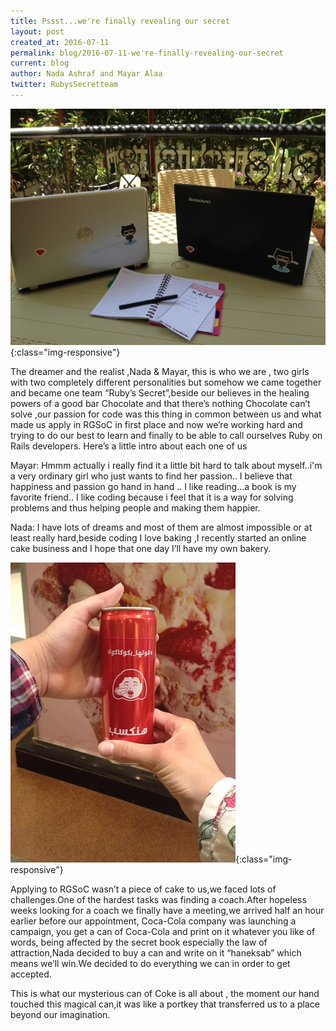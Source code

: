```yaml
---
title: Pssst...we're finally revealing our secret
layout: post
created_at: 2016-07-11
permalink: blog/2016-07-11-we're-finally-revealing-our-secret
current: blog
author: Nada Ashraf and Mayar Alaa
twitter: RubysSecretteam
---
```


![Ruby's Secret Team](/img/blog/2016/us.JPG){:class="img-responsive"}

The dreamer and the realist ,Nada & Mayar, this is who we are , two girls with two completely different personalities but somehow we came together and became one team “Ruby’s Secret”,beside our believes in the healing powers of a good bar Chocolate and that there’s nothing Chocolate can’t solve ,our passion for code was this thing in common between us and what made us apply in RGSoC in first place and now we’re working hard and trying to do our best to learn and finally to be able to call ourselves Ruby on Rails developers.
Here’s a little intro about each one of us

Mayar: Hmmm actually i really find it a little bit hard to talk about myself..i'm a very ordinary girl  who just wants to find her passion.. I believe that happiness and passion go hand in hand .. I like reading...a book is my favorite friend.. I like coding because i feel that it is a way for solving problems and thus  helping people and making them happier.

Nada: I have lots of dreams and most of them are almost impossible or at least really hard,beside coding I love baking ,I recently started an online cake business and I hope that one day I’ll have my own bakery.


![Our mysterious can of coke](/img/blog/2016/canofcoke.jpg){:class="img-responsive"}

Applying to RGSoC wasn’t a piece of cake to us,we faced lots of challenges.One of the hardest tasks was finding a coach.After hopeless weeks looking for a coach we finally have a meeting,we arrived half an hour earlier before our appointment, Coca-Cola company was launching a campaign, you get a can of Coca-Cola and print on it whatever you like of words, being affected by the secret book especially the law of attraction,Nada decided to buy a can and write on it “haneksab” which means we’ll win.We decided to do everything we can in order to get accepted.

This is what our mysterious can of Coke is all about , the moment our hand touched this magical can,it was like a portkey that transferred us to a place beyond our imagination.



